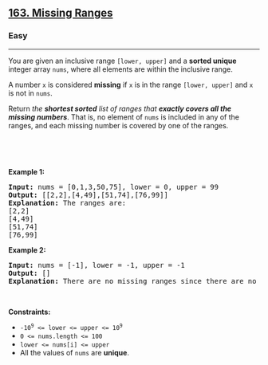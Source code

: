 <h2><a href="https://leetcode.com/problems/missing-ranges/">163. Missing Ranges</a></h2><h3>Easy</h3><hr><div data-immersive-translate-walked="bca23684-d1de-4c62-8720-f9d2e65593ba"><p data-immersive-translate-walked="bca23684-d1de-4c62-8720-f9d2e65593ba" data-immersive-translate-paragraph="1">You are given an inclusive range <code data-immersive-translate-walked="bca23684-d1de-4c62-8720-f9d2e65593ba">[lower, upper]</code> and a <strong data-immersive-translate-walked="bca23684-d1de-4c62-8720-f9d2e65593ba">sorted unique</strong> integer array <code data-immersive-translate-walked="bca23684-d1de-4c62-8720-f9d2e65593ba">nums</code>, where all elements are within the inclusive range.</p>

<p data-immersive-translate-walked="bca23684-d1de-4c62-8720-f9d2e65593ba" data-immersive-translate-paragraph="1">A number <code data-immersive-translate-walked="bca23684-d1de-4c62-8720-f9d2e65593ba">x</code> is considered <strong data-immersive-translate-walked="bca23684-d1de-4c62-8720-f9d2e65593ba">missing</strong> if <code data-immersive-translate-walked="bca23684-d1de-4c62-8720-f9d2e65593ba">x</code> is in the range <code data-immersive-translate-walked="bca23684-d1de-4c62-8720-f9d2e65593ba">[lower, upper]</code> and <code data-immersive-translate-walked="bca23684-d1de-4c62-8720-f9d2e65593ba">x</code> is not in <code data-immersive-translate-walked="bca23684-d1de-4c62-8720-f9d2e65593ba">nums</code>.</p>

<p data-immersive-translate-walked="bca23684-d1de-4c62-8720-f9d2e65593ba" data-immersive-translate-paragraph="1">Return <em data-immersive-translate-walked="bca23684-d1de-4c62-8720-f9d2e65593ba">the <strong data-immersive-translate-walked="bca23684-d1de-4c62-8720-f9d2e65593ba">shortest sorted</strong> list of ranges that <b data-immersive-translate-walked="bca23684-d1de-4c62-8720-f9d2e65593ba">exactly covers all the missing numbers</b></em>. That is, no element of <code data-immersive-translate-walked="bca23684-d1de-4c62-8720-f9d2e65593ba">nums</code> is included in any of the ranges, and each missing number is covered by one of the ranges.</p>

<p data-immersive-translate-walked="bca23684-d1de-4c62-8720-f9d2e65593ba">&nbsp;</p>

<p data-immersive-translate-walked="bca23684-d1de-4c62-8720-f9d2e65593ba">&nbsp;</p>
<p data-immersive-translate-walked="bca23684-d1de-4c62-8720-f9d2e65593ba"><strong class="example" data-immersive-translate-walked="bca23684-d1de-4c62-8720-f9d2e65593ba" data-immersive-translate-paragraph="1">Example 1:</strong></p>

<pre><strong>Input:</strong> nums = [0,1,3,50,75], lower = 0, upper = 99
<strong>Output:</strong> [[2,2],[4,49],[51,74],[76,99]]
<strong>Explanation:</strong> The ranges are:
[2,2]
[4,49]
[51,74]
[76,99]
</pre>

<p data-immersive-translate-walked="bca23684-d1de-4c62-8720-f9d2e65593ba"><strong class="example" data-immersive-translate-walked="bca23684-d1de-4c62-8720-f9d2e65593ba" data-immersive-translate-paragraph="1">Example 2:</strong></p>

<pre><strong>Input:</strong> nums = [-1], lower = -1, upper = -1
<strong>Output:</strong> []
<strong>Explanation:</strong> There are no missing ranges since there are no missing numbers.
</pre>

<p data-immersive-translate-walked="bca23684-d1de-4c62-8720-f9d2e65593ba">&nbsp;</p>
<p data-immersive-translate-walked="bca23684-d1de-4c62-8720-f9d2e65593ba"><strong data-immersive-translate-walked="bca23684-d1de-4c62-8720-f9d2e65593ba" data-immersive-translate-paragraph="1">Constraints:</strong></p>

<ul data-immersive-translate-walked="bca23684-d1de-4c62-8720-f9d2e65593ba">
	<li data-immersive-translate-walked="bca23684-d1de-4c62-8720-f9d2e65593ba"><code data-immersive-translate-walked="bca23684-d1de-4c62-8720-f9d2e65593ba">-10<sup>9</sup> &lt;= lower &lt;= upper &lt;= 10<sup>9</sup></code></li>
	<li data-immersive-translate-walked="bca23684-d1de-4c62-8720-f9d2e65593ba"><code data-immersive-translate-walked="bca23684-d1de-4c62-8720-f9d2e65593ba">0 &lt;= nums.length &lt;= 100</code></li>
	<li data-immersive-translate-walked="bca23684-d1de-4c62-8720-f9d2e65593ba"><code data-immersive-translate-walked="bca23684-d1de-4c62-8720-f9d2e65593ba">lower &lt;= nums[i] &lt;= upper</code></li>
	<li data-immersive-translate-walked="bca23684-d1de-4c62-8720-f9d2e65593ba" data-immersive-translate-paragraph="1">All the values of <code data-immersive-translate-walked="bca23684-d1de-4c62-8720-f9d2e65593ba">nums</code> are <strong data-immersive-translate-walked="bca23684-d1de-4c62-8720-f9d2e65593ba">unique</strong>.</li>
</ul>
</div>